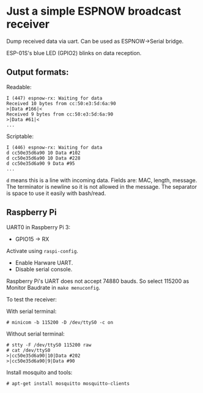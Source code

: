 # Just a simple ESPNOW broadcast receiver

Dump received data via uart. Can be used as ESPNOW->Serial bridge.

ESP-01S's blue LED (GPIO2) blinks on data reception.

## Output formats:

Readable:

```
I (447) espnow-rx: Waiting for data
Received 10 bytes from cc:50:e3:5d:6a:90
>|Data #166|<
Received 9 bytes from cc:50:e3:5d:6a:90
>|Data #61|<
...
```

Scriptable:

```
I (446) espnow-rx: Waiting for data
d cc50e35d6a90 10 Data #102
d cc50e35d6a90 10 Data #228
d cc50e35d6a90 9 Data #95
...
```

`d` means this is a line with incoming data. Fields are: MAC, length, message. 
The terminator is newline so it is not allowed in the message.
The separator is space to use it easily with bash/read.

## Raspberry Pi

UART0 in Raspberry Pi 3:
- GPIO15 -> RX

Activate using `raspi-config`. 
- Enable Harware UART.
- Disable serial console.

Raspberry Pi's UART does not accept 74880 bauds. So select 115200 as Monitor Baudrate in `make menuconfig`.

To test the receiver:

With serial terminal:

```console
# minicom -b 115200 -D /dev/ttyS0 -c on
```

Without serial terminal:

```console
# stty -F /dev/ttyS0 115200 raw
# cat /dev/ttyS0
>|cc50e35d6a90|10|Data #202
>|cc50e35d6a90|9|Data #90
```

Install mosquito and tools:

    # apt-get install mosquitto mosquitto-clients

